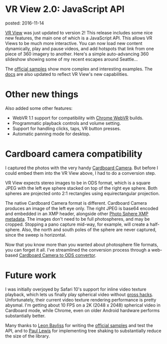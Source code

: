 VR View 2.0: JavaScript API
===========================
posted: 2016-11-14

[VR View][vrview] was just updated to version 2! This release includes some nice
new features, the main one of which is a JavaScript API. This allows VR Views to
be much more interactive. You can now load new content dynamically, play and
pause videos, and add hotspots that link from one piece of 360 imagery to
another. Here's a simple auto-advancing 360 slideshow showing some of my recent
escapes around Seattle...

[vrview]: https://github.com/googlevr/vrview

<!--more-->

<div id="vrview"></div>
<script src="//storage.googleapis.com/vrview/2.0/build/vrview.min.js"></script>
<script src="index.js"></script>

The [official samples][samples] show more complex and interesting examples.
The [docs][docs] are also updated to reflect VR View's new capabilities.

[samples]: https://storage.googleapis.com/vrview/2.0/examples/index.html
[docs]: https://developers.google.com/vr/concepts/vrview-web

# Other new things

Also added some other features:

- WebVR 1.1 support for compatibility with [Chrome WebVR][webvr] builds.
- Programmatic playback controls and volume setting.
- Support for handling clicks, taps, VR button presses.
- Automatic panning mode for desktop.


[webvr]: https://webvr.info/

# Cardboard camera compatibility

I captured the photos with the very handy [Cardboard Camera][ccapp]. But before
I could embed them into the VR View above, I had to do a conversion step.

VR View expects stereo images to be in ODS format, which is a square JPEG with
the left eye sphere stacked on top of the right eye sphere. Both spheres are
projected onto 2:1 rectangles using equirectangular projection.

The native Cardboard Camera format is different. Cardboard Camera produces an
image of the left eye only. The right JPEG is base64 encoded and embedded in an
XMP header, alongside other [Photo Sphere XMP metadata][xmp]. The images don't
need to be full photospheres, and may be cropped. Stopping a pano capture
mid-way, for example, will create a half-sphere. Also, the north and south poles
of the sphere are never captured, since the sweep is horizontal.

Now that you know more than you wanted about photosphere file formats, you can
forget it all. I've streamlined the conversion process through a web-based
[Cardboard Camera to ODS convertor][ccc].

[ccapp]: https://itunes.apple.com/us/app/cardboard-camera/id1095487294?mt=8
[ccc]: https://storage.googleapis.com/cardboard-camera-converter/index.html
[ods]: https://developers.google.com/vr/jump/rendering-ods-content.pdf
[xmp]: https://developers.google.com/streetview/spherical-metadata

# Future work

I was initially overjoyed by Safari 10's support for inline video texture
playback, which lets us finally play spherical video without [gross
hacks][gross]. Unfortunately, their current video texture rendering performance
is pretty abysmal. I'm getting about 10 FPS on a 2K (2048 x 2048) spherical
video in Cardboard mode, while Chrome, even on older Android hardware performs
substantially better.

Many thanks to [Leon Bayliss][leon] for writing the [official samples][samples]
and test the API, and to [Paul Lewis][paul] for implementing tree shaking to
substantially reduce the size of the library.

[gross]: http://stackoverflow.com/questions/29621199/three-js-video-textures-in-ios-play-back-in-a-separately-launched-player-ideas
[paul]: https://twitter.com/aerotwist
[leon]: https://twitter.com/lbayliss
